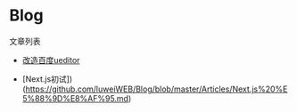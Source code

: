 # Blog
文章列表

- [改造百度ueditor](https://github.com/luweiWEB/Blog/blob/master/Articles/%E6%94%B9%E9%80%A0%E7%99%BE%E5%BA%A6ueditor.md)   

- [Next.js初试])(https://github.com/luweiWEB/Blog/blob/master/Articles/Next.js%20%E5%88%9D%E8%AF%95.md)
